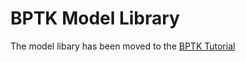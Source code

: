 # BPTK Model Library


The model libary has been moved to the [BPTK Tutorial](https://github.com/transentis/bptk_py_tutorial/tree/master/model_library)
